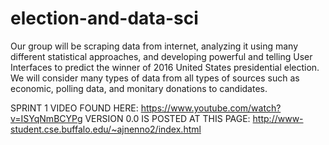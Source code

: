 # election-and-data-sci
Our group will be scraping data from internet, analyzing it using many different statistical approaches, and developing powerful and telling User Interfaces to predict the winner of 2016 United States presidential election. We will consider many types of data from all types of sources such as economic, polling data, and monitary donations to candidates.

SPRINT 1 VIDEO FOUND HERE: https://www.youtube.com/watch?v=ISYqNmBCYPg
VERSION 0.0 IS POSTED AT THIS PAGE: http://www-student.cse.buffalo.edu/~ajnenno2/index.html
